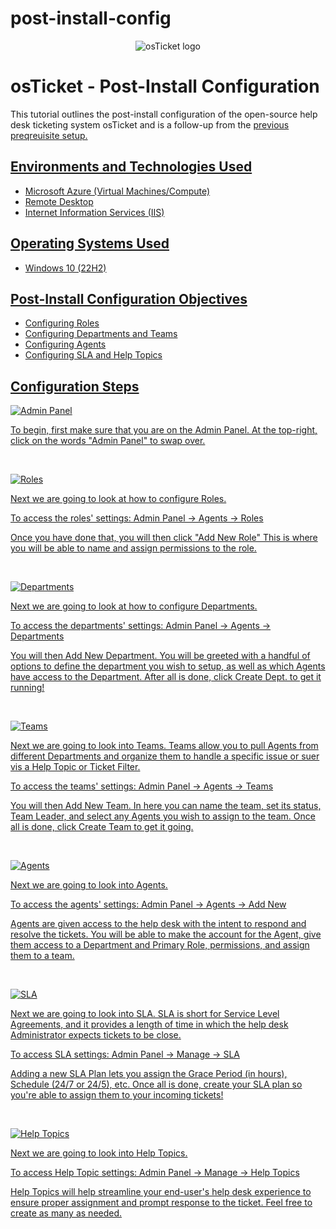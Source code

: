 # post-install-config
<p align="center">
<img src="https://i.imgur.com/Clzj7Xs.png" alt="osTicket logo"/>
</p>

<h1>osTicket - Post-Install Configuration</h1>
This tutorial outlines the post-install configuration of the open-source help desk ticketing system osTicket and is a follow-up from the <a href="https://github.com/Hillpaw/osticket-prereqs/"> previous preqreuisite setup.


<h2>Environments and Technologies Used</h2>

- Microsoft Azure (Virtual Machines/Compute)
- Remote Desktop
- Internet Information Services (IIS)

<h2>Operating Systems Used </h2>

- Windows 10</b> (22H2)

<h2>Post-Install Configuration Objectives</h2>

- Configuring Roles
- Configuring Departments and Teams
- Configuring Agents
- Configuring SLA and Help Topics

<h2>Configuration Steps</h2>

<p>
<img src="https://i.imgur.com/bNMytwg.png" alt="Admin Panel"/>
</p>
<p>
To begin, first make sure that you are on the Admin Panel. At the top-right, click on the words "Admin Panel" to swap over.
</p>
<br />

<p>
<img src="https://i.imgur.com/CVZNIpg.png" alt="Roles"/>
</p>
<p>
Next we are going to look at how to configure Roles.
  
To access the roles' settings: Admin Panel -> Agents -> Roles

Once you have done that, you will then click "Add New Role"
This is where you will be able to name and assign permissions to the role.
</p>
<br />

<p>
<img src="https://i.imgur.com/pzkt9Vl.png" alt="Departments"/>
</p>
<p>
Next we are going to look at how to configure Departments.
  
To access the departments' settings: Admin Panel -> Agents -> Departments 

You will then Add New Department. You will be greeted with a handful of options to define the department you wish to setup, as well as which Agents have access to the Department. After all is done, click Create Dept. to get it running!
</p>
<br />

<p>
<img src="https://i.imgur.com/uM4ghq5.png" alt="Teams"/>
</p>
<p>
Next we are going to look into Teams. Teams allow you to pull Agents from different Departments and organize them to handle a specific issue or suer vis a Help Topic or Ticket Filter.
  
To access the teams' settings: Admin Panel -> Agents -> Teams

You will then Add New Team. In here you can name the team, set its status, Team Leader, and select any Agents you wish to assign to the team. Once all is done, click Create Team to get it going.
</p>
<br />

<p>
<img src="https://i.imgur.com/duuPqYX.png" alt="Agents"/>
</p>
<p>
Next we are going to look into Agents. 
  
To access the agents' settings: Admin Panel -> Agents -> Add New

Agents are given access to the help desk with the intent to respond and resolve the tickets. You will be able to make the account for the Agent, give them access to a Department and Primary Role, permissions, and assign them to a team.
</p>
<br />

<p>
<img src="https://i.imgur.com/8MSXFjk.png" alt="SLA"/>
</p>
<p>
Next we are going to look into SLA. SLA is short for Service Level Agreements, and it provides a length of time in which the help desk Administrator expects tickets to be close.
  
To access SLA settings: Admin Panel -> Manage -> SLA

Adding a new SLA Plan lets you assign the Grace Period (in hours), Schedule (24/7 or 24/5), etc. 
Once all is done, create your SLA plan so you're able to assign them to your incoming tickets!

</p>
<br />
<p>
<img src="https://i.imgur.com/oneR6AY.png" alt="Help Topics"/>
</p>
<p>
Next we are going to look into Help Topics. 
  
To access Help Topic settings: Admin Panel -> Manage -> Help Topics

Help Topics will help streamline your end-user's help desk experience to ensure proper assignment and prompt response to the ticket. Feel free to create as many as needed.
<br />
